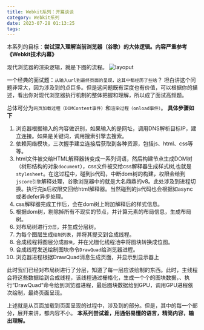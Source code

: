 ```yaml
---
title: Webkit系列：开篇谈谈
category: Webkit系列
date: 2023-07-28 01:13:25
tags:
---
```

本系列的目标：**尝试深入理解当前浏览器（谷歌）的大体逻辑。内容严重参考《Webkit技术内幕》**

现代浏览器的渲染逻辑，就是下图的流程。
![layoput](img/layout.webp)

一个经典的面试题：`从输入url到最终页面的呈现，这其中都经历了些啥`？
坦白讲这个问题非常大，因为涉及到的点巨多。但是这问题既有深度也有价值，可以根据你的描述，看出你对现代浏览器执行机制的整体把握和理解，所以成了面试高频题。

总体可分为`网页加载过程（DOMContent事件）`和`渲染过程（onload事件）`。
**具体步骤如下**
1. 浏览器根据输入的内容做识别，如果输入的是网址，调用DNS解析目标IP，建立连接。如果是关键词，调用搜索引擎去搜索。
2. 依赖网络模块，三次握手建立连接后获取到各种资源，包括js、html、css等等。
3. html文件被交给HTML解释器转变成一系列词语，然后构建节点生成DOM树（树形结构的对象`document`），css文件被交给css解释器生成样式树,也就是`stylesheet`。在这过程中，碰到js代码，中断dom树的构建，权限会给到`jscore引擎`解释处理，谷歌浏览器中的就是大名鼎鼎的v8。此处涉及到进程切换。执行完js后权限交回给html解释器。当然碰到的js代码也会根据如async或者defer异步处理。
4. css解释器完成工作后，会在dom树上附加解释后的样式信息。
5. 根据dom树，剔除掉所有不现实的节点，并计算元素的布局信息，生成布局树。
6. 对布局树进行`分层`，并生成分层树。
7. 为每个图层生成`绘制列表`，并将其提交到合成线程。
8. 合成线程将图层分成`图块`，并在光栅化线程池中将图块转换成位图。
9. 合成线程发送绘制图块命令`DrawQuad`给浏览器进程。
10. 浏览器进程根据DrawQuad消息生成页面，并显示到显示器上
<!-- 5. 最后的就是**Paint**和**Composite**两个阶段生成最终的页面。 -->

此时我们已经对布局树进行了分层，知道了每一层应该绘制的东西。此时，主线程会将这些数据给到合成线程，该线程通过栅格化，生成一个个的图块数据，、执行“DrawQuad”命令给到浏览器进程，最后图块数据给到GPU，调用GPU进程依次绘制，最终页面呈现。

上述就是从页面加载到页面呈现的过程中，涉及到的部分。但是，其中的每一个部分，展开来讲，都内容不小。
**本系列尝试着，用通俗易懂的语言，精简内容，输出理解。**

